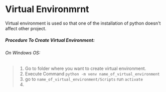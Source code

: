 # Virtual Environmrnt

Virtual environment is used so that one of the installation of python doesn't affect other project.

##### Procedure To Create Virtual Environment:

###### On Windows OS:

> 1. Go to folder where you want to create virtual environment.
> 2. Execute Command `python -m venv name_of_virtual_environment`
> 3. go to `name_of_virtual_environment/Scripts` run `activate`
> 4. 